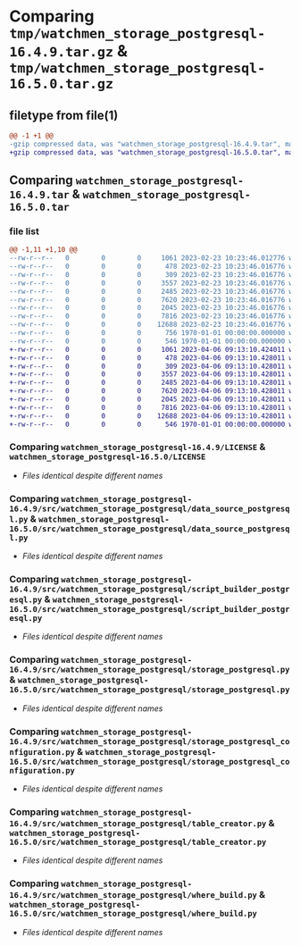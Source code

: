 # Comparing `tmp/watchmen_storage_postgresql-16.4.9.tar.gz` & `tmp/watchmen_storage_postgresql-16.5.0.tar.gz`

## filetype from file(1)

```diff
@@ -1 +1 @@
-gzip compressed data, was "watchmen_storage_postgresql-16.4.9.tar", max compression
+gzip compressed data, was "watchmen_storage_postgresql-16.5.0.tar", max compression
```

## Comparing `watchmen_storage_postgresql-16.4.9.tar` & `watchmen_storage_postgresql-16.5.0.tar`

### file list

```diff
@@ -1,11 +1,10 @@
--rw-r--r--   0        0        0     1061 2023-02-23 10:23:46.012776 watchmen_storage_postgresql-16.4.9/LICENSE
--rw-r--r--   0        0        0      478 2023-02-23 10:23:46.016776 watchmen_storage_postgresql-16.4.9/pyproject.toml
--rw-r--r--   0        0        0      309 2023-02-23 10:23:46.016776 watchmen_storage_postgresql-16.4.9/src/watchmen_storage_postgresql/__init__.py
--rw-r--r--   0        0        0     3557 2023-02-23 10:23:46.016776 watchmen_storage_postgresql-16.4.9/src/watchmen_storage_postgresql/data_source_postgresql.py
--rw-r--r--   0        0        0     2485 2023-02-23 10:23:46.016776 watchmen_storage_postgresql-16.4.9/src/watchmen_storage_postgresql/script_builder_postgresql.py
--rw-r--r--   0        0        0     7620 2023-02-23 10:23:46.016776 watchmen_storage_postgresql-16.4.9/src/watchmen_storage_postgresql/storage_postgresql.py
--rw-r--r--   0        0        0     2045 2023-02-23 10:23:46.016776 watchmen_storage_postgresql-16.4.9/src/watchmen_storage_postgresql/storage_postgresql_configuration.py
--rw-r--r--   0        0        0     7816 2023-02-23 10:23:46.016776 watchmen_storage_postgresql-16.4.9/src/watchmen_storage_postgresql/table_creator.py
--rw-r--r--   0        0        0    12688 2023-02-23 10:23:46.016776 watchmen_storage_postgresql-16.4.9/src/watchmen_storage_postgresql/where_build.py
--rw-r--r--   0        0        0      756 1970-01-01 00:00:00.000000 watchmen_storage_postgresql-16.4.9/setup.py
--rw-r--r--   0        0        0      546 1970-01-01 00:00:00.000000 watchmen_storage_postgresql-16.4.9/PKG-INFO
+-rw-r--r--   0        0        0     1061 2023-04-06 09:13:10.424011 watchmen_storage_postgresql-16.5.0/LICENSE
+-rw-r--r--   0        0        0      478 2023-04-06 09:13:10.428011 watchmen_storage_postgresql-16.5.0/pyproject.toml
+-rw-r--r--   0        0        0      309 2023-04-06 09:13:10.428011 watchmen_storage_postgresql-16.5.0/src/watchmen_storage_postgresql/__init__.py
+-rw-r--r--   0        0        0     3557 2023-04-06 09:13:10.428011 watchmen_storage_postgresql-16.5.0/src/watchmen_storage_postgresql/data_source_postgresql.py
+-rw-r--r--   0        0        0     2485 2023-04-06 09:13:10.428011 watchmen_storage_postgresql-16.5.0/src/watchmen_storage_postgresql/script_builder_postgresql.py
+-rw-r--r--   0        0        0     7620 2023-04-06 09:13:10.428011 watchmen_storage_postgresql-16.5.0/src/watchmen_storage_postgresql/storage_postgresql.py
+-rw-r--r--   0        0        0     2045 2023-04-06 09:13:10.428011 watchmen_storage_postgresql-16.5.0/src/watchmen_storage_postgresql/storage_postgresql_configuration.py
+-rw-r--r--   0        0        0     7816 2023-04-06 09:13:10.428011 watchmen_storage_postgresql-16.5.0/src/watchmen_storage_postgresql/table_creator.py
+-rw-r--r--   0        0        0    12688 2023-04-06 09:13:10.428011 watchmen_storage_postgresql-16.5.0/src/watchmen_storage_postgresql/where_build.py
+-rw-r--r--   0        0        0      546 1970-01-01 00:00:00.000000 watchmen_storage_postgresql-16.5.0/PKG-INFO
```

### Comparing `watchmen_storage_postgresql-16.4.9/LICENSE` & `watchmen_storage_postgresql-16.5.0/LICENSE`

 * *Files identical despite different names*

### Comparing `watchmen_storage_postgresql-16.4.9/src/watchmen_storage_postgresql/data_source_postgresql.py` & `watchmen_storage_postgresql-16.5.0/src/watchmen_storage_postgresql/data_source_postgresql.py`

 * *Files identical despite different names*

### Comparing `watchmen_storage_postgresql-16.4.9/src/watchmen_storage_postgresql/script_builder_postgresql.py` & `watchmen_storage_postgresql-16.5.0/src/watchmen_storage_postgresql/script_builder_postgresql.py`

 * *Files identical despite different names*

### Comparing `watchmen_storage_postgresql-16.4.9/src/watchmen_storage_postgresql/storage_postgresql.py` & `watchmen_storage_postgresql-16.5.0/src/watchmen_storage_postgresql/storage_postgresql.py`

 * *Files identical despite different names*

### Comparing `watchmen_storage_postgresql-16.4.9/src/watchmen_storage_postgresql/storage_postgresql_configuration.py` & `watchmen_storage_postgresql-16.5.0/src/watchmen_storage_postgresql/storage_postgresql_configuration.py`

 * *Files identical despite different names*

### Comparing `watchmen_storage_postgresql-16.4.9/src/watchmen_storage_postgresql/table_creator.py` & `watchmen_storage_postgresql-16.5.0/src/watchmen_storage_postgresql/table_creator.py`

 * *Files identical despite different names*

### Comparing `watchmen_storage_postgresql-16.4.9/src/watchmen_storage_postgresql/where_build.py` & `watchmen_storage_postgresql-16.5.0/src/watchmen_storage_postgresql/where_build.py`

 * *Files identical despite different names*

